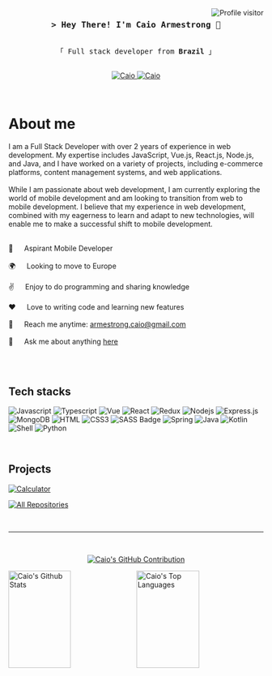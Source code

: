 <a href="https://komarev.com/ghpvc/?username=alsiam">
  <img align="right" src="https://komarev.com/ghpvc/?username=caioafc&label=Visitors&color=0e75b6&style=flat" alt="Profile visitor" />
</a>


<!-- Intro  -->
<h3 align="center">
        <samp>&gt; Hey There! I'm Caio Armestrong 👋</samp>
</h3>


<p align="center"> 
  <samp>
    <br>
    「 Full stack developer from <b>Brazil</b> 」
    <br>
    <br>
  </samp>
</p>

<p align="center">
 <a href="https://www.linkedin.com/in/caio-armestrong-6a7255162" target="_blank">
  <img src="https://img.shields.io/badge/LinkedIn-0077B5?style=for-the-badge&logo=linkedin&logoColor=white" alt="Caio"/>
 </a>
 <a href="https://www.instagram.com/caioarmstrong/" target="_blank">
  <img src="https://img.shields.io/badge/Instagram-fe4164?style=for-the-badge&logo=instagram&logoColor=white" alt="Caio" />
 </a> 
</p>
<br />

<!-- About Section -->
 # About me
 
<p>
 I am a Full Stack Developer with over 2 years of experience in web development. My expertise includes JavaScript, Vue.js, React.js, Node.js, and Java, and I have worked on a variety of projects, including e-commerce platforms, content management systems, and web applications. <br/><br/>
 While I am passionate about web development, I am currently exploring the world of mobile development and am looking to transition from web to mobile development. I believe that my experience in web development, combined with my eagerness to learn and adapt to new technologies, will enable me to make a successful shift to mobile development. <br/><br/>
 
 
 🚀 &emsp; Aspirant Mobile Developer <br/><br/>
 🌍 &emsp; Looking to move to Europe <br/><br/>
 ✌️ &emsp; Enjoy to do programming and sharing knowledge <br/><br/>
 ❤️ &emsp; Love to writing code and learning new features<br/><br/>
 📧 &emsp; Reach me anytime: armestrong.caio@gmail.com<br/><br/>
 💬 &emsp; Ask me about anything [here](https://github.com/caioafc/caioafc/issues)<br/><br/>
 

</p>

<br/>

## Tech stacks

![Javascript](https://img.shields.io/badge/JavaScript-323330?style=for-the-badge&logo=javascript&logoColor=F7DF1E)
![Typescript](https://img.shields.io/badge/TypeScript-007ACC?style=for-the-badge&logo=typescript&logoColor=white)
![Vue](https://img.shields.io/badge/Vue.js-35495E?style=for-the-badge&logo=vue.js&logoColor=4FC08D)
![React](https://img.shields.io/badge/React-20232A?style=for-the-badge&logo=react&logoColor=61DAFB)
![Redux](https://img.shields.io/badge/Redux-593D88?style=for-the-badge&logo=redux&logoColor=white)
![Nodejs](https://img.shields.io/badge/Node.js-43853D?style=for-the-badge&logo=node.js&logoColor=white)
![Express.js](https://img.shields.io/badge/Express.js-000000?style=for-the-badge&logo=express&logoColor=white)
![MongoDB](https://img.shields.io/badge/MongoDB-4EA94B?style=for-the-badge&logo=mongodb&logoColor=white)
![HTML](https://img.shields.io/badge/HTML5-E34F26?style=for-the-badge&logo=html5&logoColor=white)
![CSS3](https://img.shields.io/badge/CSS3-1572B6?style=for-the-badge&logo=css3&logoColor=white)
![SASS Badge](https://img.shields.io/badge/Sass-CC6699?style=for-the-badge&logo=sass&logoColor=white)
![Spring](https://img.shields.io/badge/Spring-6DB33F?style=for-the-badge&logo=spring&logoColor=white)
![Java](https://img.shields.io/badge/Java-ED8B00?style=for-the-badge&logo=java&logoColor=white)
![Kotlin](https://img.shields.io/badge/Kotlin-0095D5?&style=for-the-badge&logo=kotlin&logoColor=white)
![Shell](https://img.shields.io/badge/Shell_Script-121011?style=for-the-badge&logo=gnu-bash&logoColor=white)
![Python](https://img.shields.io/badge/Python-3776AB?style=for-the-badge&logo=python&logoColor=white)

<br/>

## Projects
[![Calculator](https://github-readme-stats.vercel.app/api/pin/?username=caioafc&repo=Calculator&border_color=7F3FBF&bg_color=0D1117&title_color=C9D1D9&text_color=8B949E&icon_color=7F3FBF)](https://github.com/caioafc/Calculator)

<p align="left">
  <a href="https://github.com/caioafc?tab=repositories" target="_blank"><img alt="All Repositories" title="All Repositories" src="https://img.shields.io/badge/-All%20Repos-2962FF?style=for-the-badge&logo=koding&logoColor=white"/></a>
</p>

<br/>
<hr/>
<br/>

<p align="center">
<!--   <a href="https://github.com/caioafc">
    <img src="https://github-readme-streak-stats.herokuapp.com/?user=caioafc&theme=radical&border=7F3FBF&background=0D1117" alt="Saif's GitHub streak"/>
  </a> -->
    <a href="https://github.com/caioafc">
    <img src="https://github-profile-summary-cards.vercel.app/api/cards/profile-details?username=caioafc&theme=radical" alt="Caio's GitHub Contribution"/>
  </a>
</p>

<a> 
    <a href="https://github.com/caioafc"><img alt="Caio's Github Stats" src="https://denvercoder1-github-readme-stats.vercel.app/api?username=caioafc&show_icons=true&count_private=true&theme=react&border_color=7F3FBF&bg_color=0D1117&title_color=F85D7F&icon_color=F8D866" height="192px" width="49.5%"/></a>
  <a href="https://github.com/alsiam"><img alt="Caio's Top Languages" src="https://denvercoder1-github-readme-stats.vercel.app/api/top-langs/?username=caioafc&langs_count=8&layout=compact&theme=react&border_color=7F3FBF&bg_color=0D1117&title_color=F85D7F&icon_color=F8D866" height="192px" width="49.5%"/></a>
  <br/>
</a>
